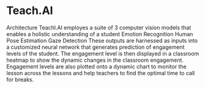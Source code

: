 # Teach.AI
Architecture Teachl.AI employes a suite of 3 computer vision models that enables a holistic understanding of a student  Emotion Recognition Human Pose Estimation Gaze Detection These outputs are harnessed as inputs into a customized neural network that generates prediction of engagement levels of the student.  The engagement level is then displayed in a classroom heatmap to show the dynamic changes in the classroom engagement. Engagement levels are also plotted onto a dynamic chart to monitor the lesson across the lessons and help teachers to find the optimal time to call for breaks.
